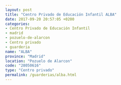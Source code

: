 ```yaml
---
layout: post
title: "Centro Privado de Educación Infantil ALBA"
date: 2017-09-20 20:57:05 +0200
categories:
- Centro Privado de Educación Infantil
- madrid
- pozuelo-de-alarcon
- Centro privado
- guarderia
name: "ALBA"
province: "Madrid"
location: "Pozuelo de Alarcon"
code: "28050616"
type: "Centro privado"
permalink: /guarderias/alba.html
---
```

